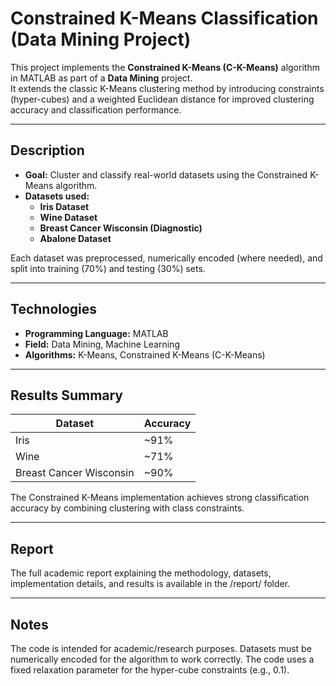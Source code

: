 # Constrained K-Means Classification (Data Mining Project)

This project implements the **Constrained K-Means (C-K-Means)** algorithm in MATLAB as part of a **Data Mining** project.  
It extends the classic K-Means clustering method by introducing constraints (hyper-cubes) and a weighted Euclidean distance for improved clustering accuracy and classification performance.

---

## Description

- **Goal:** Cluster and classify real-world datasets using the Constrained K-Means algorithm.
- **Datasets used:**
  - **Iris Dataset**
  - **Wine Dataset**
  - **Breast Cancer Wisconsin (Diagnostic)**
  - **Abalone Dataset**

Each dataset was preprocessed, numerically encoded (where needed), and split into training (70%) and testing (30%) sets.

---

## Technologies

- **Programming Language:** MATLAB
- **Field:** Data Mining, Machine Learning
- **Algorithms:** K-Means, Constrained K-Means (C-K-Means)

---

## Results Summary

| Dataset                  | Accuracy |
| ------------------------ | -------- |
| Iris                     | ~91%     |
| Wine                     | ~71%     |
| Breast Cancer Wisconsin  | ~90%     |

The Constrained K-Means implementation achieves strong classification accuracy by combining clustering with class constraints.

---
## Report
The full academic report explaining the methodology, datasets, implementation details, and results is available in the /report/ folder.

---
## Notes
The code is intended for academic/research purposes.
Datasets must be numerically encoded for the algorithm to work correctly.
The code uses a fixed relaxation parameter for the hyper-cube constraints (e.g., 0.1).





